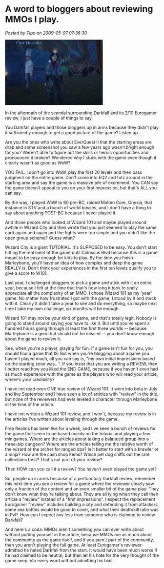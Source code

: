 # A word to bloggers about reviewing MMOs I play.

*Posted by Tipa on 2009-05-07 07:36:30*

![fullscreen-capture-572009-82916-am](../../../uploads/2009/05/fullscreen-capture-572009-82916-am.jpg "fullscreen-capture-572009-82916-am")

In the aftermath of the scandal surrounding Darkfall and its 2/10 Eurogamer review, I just have a couple of things to say.

You Darkfall players and those bloggers up in arms because they didn't play it sufficiently enough to get a good picture of the game? Listen up.

Are you the ones who write about EverQuest II that the starting areas are drab and some screenshot you saw a few years ago wasn't bright enough for you? Weren't able to figure out the skills or heroic opportunities and pronounced it broken? Wondered why I stuck with the game even though it clearly wasn't as good as WoW?

YOU FAIL. I don't go into WoW, play the first 20 levels and then pass judgment on the entire game. Don't come into EQ2 and futz around in the starting area and say the game is a massive pile of excrement. You CAN say the game doesn't appeal to you on your first impression, but that's ALL you can say.

By the way, I played WoW to 60 pre-BC, raided Molten Core, Onyxia, that instance in STV and a bunch of world bosses, and I don't have a thing to say about anything POST-BC because I never played it.

And those people who looked at Wizard 101 and maybe played around awhile in Wizard City and then wrote that you just seemed to play the same card again and again and the fights were too simple and you didn't like the open group scheme? Guess what?

Wizard City is a giant TUTORIAL. It's SUPPOSED to be easy. You don't start hitting the real meat of the game until Colossus Blvd because this is a game meant to be easy enough for kids to play. By the time you finish Marleybone, you'll have an idea of how complex and deep the game REALLY is. Don't think your experiences in the first ten levels qualify you to give a score to W101.

Last year, I challenged bloggers to pick a game and stick with it an entire year, because I felt at the time that that's how long it took to really appreciate all the complexity of an MMO. I chose Wizard 101 as my 'year' game. No matter how frustrated I got with the game, I stood by it and stuck with it. Clearly it didn't take a year to see and do everything, so maybe next time I take my own challenge, six months will be enough.

Wizard 101 may not be your kind of game, and that's totally legit. Nobody is going to stand around saying you have to like it. But until you've spent a hundred hours going through at least the first three worlds -- because Marleybone is a gem that should not be missed -- you don't know enough about the game to review it.

See, when you're a player, playing for fun, if a game isn't fun for you, you should find a game that IS. But when you're blogging about a game you haven't played much, all you can say is, "my own initial impressions based on the starting zone was...". If you insist that you are writing a REVIEW, then I better read how you liked the END GAME, because if you haven't even had as much experience with the game as the players who will read your article, where's your credibility?

I have not read even ONE true review of Wizard 101. It went into beta in July and live September and I have seen a lot of articles with "review" in the title, but none of the reviewers had ever leveled a character through Marleybone at the time of the article.

I have not written a Wizard 101 review, and I won't, because my review is in the articles I've written about leveling through the game.

Free Realms has been live for a week, and I've seen a bunch of reviews for the game that seem to be based mainly on the tutorial and playing a few minigames. Where are the articles about taking a balanced group into a three-pip dungeon? Where are the articles telling me the relative worth of the wizard or the archer for ranged dps? Is it better to start with a brawler or a ninja? How are the cash shop items? Which pet dog sniffs out the rare collections best? That's not part of your review?

Then HOW can you call it a review? You haven't even played the game yet?

So, people up in arms because of a perfunctory Darkfall review, remember this next time you see a review for a game where the reviewer clearly saw only a fraction of the content and an even smaller bit of the game play: They don't know what they're talking about. They are all lying when they call their article a "review" instead of a "first impressions". I expect the replacement Eurogamer "review" includes building a city and defending it from attackers, some sea battles would be good to cover, and what their death/kill ratio was in PvP. How can I expect any less from someone who is claiming to review Darkfall?

And here's a coda: MMOs aren't something you can ever write about without putting yourself in the article, because MMOs are as much about the community as the game itself, and if you aren't part of the community, then you aren't playing the full game. At least Eurogamer's reviewer admitted he hated Darkfall from the start. It would have been much worse if he had claimed to be neutral, but then let his hate for the very thought of the game seep into every word without admitting his bias.

